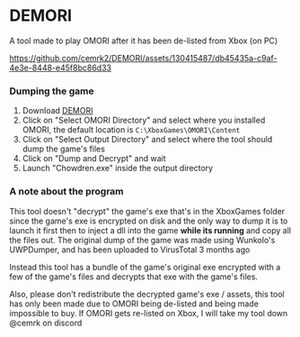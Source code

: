 # DEMORI
A tool made to play OMORI after it has been de-listed from Xbox (on PC)

https://github.com/cemrk2/DEMORI/assets/130415487/db45435a-c9af-4e3e-8448-e45f8bc86d33

### Dumping the game

1. Download [DEMORI](https://github.com/cemrk2/DEMORI/releases)
2. Click on "Select OMORI Directory" and select where you installed OMORI, the default location is `C:\XboxGames\OMORI\Content`
3. Click on "Select Output Directory" and select where the tool should dump the game's files
4. Click on "Dump and Decrypt" and wait
5. Launch "Chowdren.exe" inside the output directory

### A note about the program

This tool doesn't "decrypt" the game's exe that's in the XboxGames folder
since the game's exe is encrypted on disk and the only way to dump it
is to launch it first then to inject a dll into the game **while its running** and copy all the files out.
The original dump of the game was made using Wunkolo's UWPDumper, and has been uploaded to VirusTotal 3 months ago

Instead this tool has a bundle of the game's 
original exe encrypted with a few of the game's files
and decrypts that exe with the game's files.

Also, please don't redistribute the decrypted game's exe / assets, 
this tool has only been made due to OMORI being de-listed and being made impossible to buy.
If OMORI gets re-listed on Xbox, I will take my tool down @cemrk on discord
